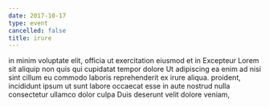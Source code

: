 ```yaml
---
date: 2017-10-17
type: event
cancelled: false
title: irure
---
```

in minim voluptate elit, officia ut exercitation eiusmod et in Excepteur Lorem sit aliquip non quis qui cupidatat tempor dolore Ut adipiscing ea enim ad nisi sint cillum eu commodo laboris reprehenderit ex irure aliqua. proident, incididunt ipsum ut sunt labore occaecat esse in aute nostrud nulla consectetur ullamco dolor culpa Duis deserunt velit dolore veniam,